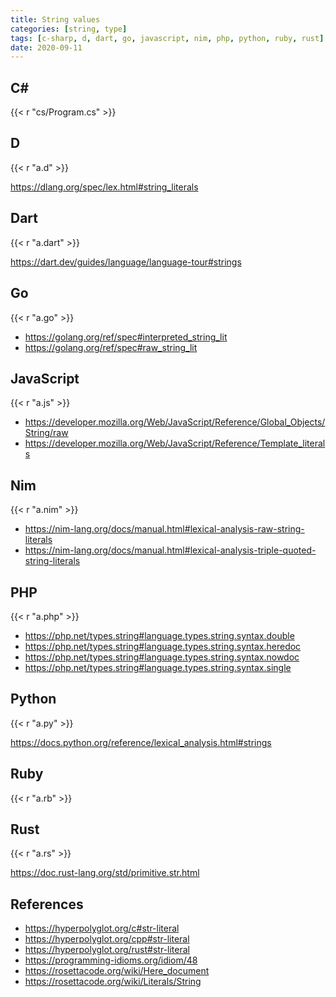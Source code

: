 ```yaml
---
title: String values
categories: [string, type]
tags: [c-sharp, d, dart, go, javascript, nim, php, python, ruby, rust]
date: 2020-09-11
---
```


## C#

{{< r "cs/Program.cs" >}}

## D

{{< r "a.d" >}}

<https://dlang.org/spec/lex.html#string_literals>

## Dart

{{< r "a.dart" >}}

<https://dart.dev/guides/language/language-tour#strings>

## Go

{{< r "a.go" >}}

- <https://golang.org/ref/spec#interpreted_string_lit>
- <https://golang.org/ref/spec#raw_string_lit>

## JavaScript

{{< r "a.js" >}}

- <https://developer.mozilla.org/Web/JavaScript/Reference/Global_Objects/String/raw>
- <https://developer.mozilla.org/Web/JavaScript/Reference/Template_literals>

## Nim

{{< r "a.nim" >}}

- <https://nim-lang.org/docs/manual.html#lexical-analysis-raw-string-literals>
- <https://nim-lang.org/docs/manual.html#lexical-analysis-triple-quoted-string-literals>

## PHP

{{< r "a.php" >}}

- <https://php.net/types.string#language.types.string.syntax.double>
- <https://php.net/types.string#language.types.string.syntax.heredoc>
- <https://php.net/types.string#language.types.string.syntax.nowdoc>
- <https://php.net/types.string#language.types.string.syntax.single>

## Python

{{< r "a.py" >}}

<https://docs.python.org/reference/lexical_analysis.html#strings>

## Ruby

{{< r "a.rb" >}}

## Rust

{{< r "a.rs" >}}

<https://doc.rust-lang.org/std/primitive.str.html>

## References

- <https://hyperpolyglot.org/c#str-literal>
- <https://hyperpolyglot.org/cpp#str-literal>
- <https://hyperpolyglot.org/rust#str-literal>
- <https://programming-idioms.org/idiom/48>
- <https://rosettacode.org/wiki/Here_document>
- <https://rosettacode.org/wiki/Literals/String>
